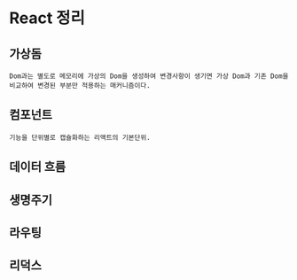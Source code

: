 # React 정리

## 가상돔
    Dom과는 별도로 메모리에 가상의 Dom을 생성하여 변경사항이 생기면 가상 Dom과 기존 Dom을 비교하여 변경된 부분만 적용하는 매커니즘이다.
## 컴포넌트
    기능을 단위별로 캡슐화하는 리액트의 기본단위.
## 데이터 흐름
## 생명주기
## 라우팅
## 리덕스
